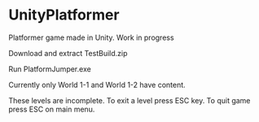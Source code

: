# UnityPlatformer
Platformer game made in Unity. Work in progress

Download and extract TestBuild.zip

Run PlatformJumper.exe

Currently only World 1-1 and World 1-2 have content.

These levels are incomplete. To exit a level press ESC key.
To quit game press ESC on main menu.
